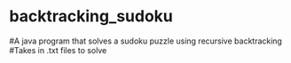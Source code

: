 # backtracking_sudoku

#A java program that solves a sudoku puzzle using recursive backtracking
#Takes in .txt files to solve
